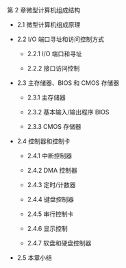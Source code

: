 第 2 章微型计算机组成结构

- 2.1 微型计算机组成原理

- 2.2 I/O 端口寻址和访问控制方式

    - 2.2.1 I/O 端口和寻址

    - 2.2.2 接口访问控制

- 2.3 主存储器、BIOS 和 CMOS 存储器

    - 2.3.1 主存储器

    - 2.3.2 基本输入/输出程序 BIOS

    - 2.3.3 CMOS 存储器

- 2.4 控制器和控制卡

    - 2.4.1 中断控制器

    - 2.4.2 DMA 控制器

    - 2.4.3 定时/计数器

    - 2.4.4 键盘控制器

    - 2.4.5 串行控制卡

    - 2.4.6 显示控制

    - 2.4.7 软盘和硬盘控制器

- 2.5 本章小结